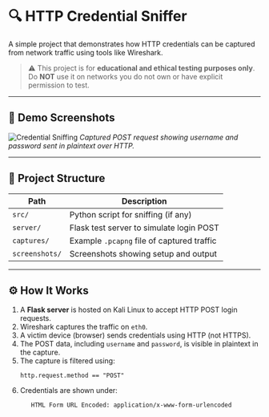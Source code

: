 # 🔍 HTTP Credential Sniffer

A simple project that demonstrates how HTTP credentials can be captured from network traffic using tools like Wireshark.

> ⚠️ This project is for **educational and ethical testing purposes only**. Do **NOT** use it on networks you do not own or have explicit permission to test.

---

## 📸 Demo Screenshots

![Credential Sniffing](./screenshots/credential-captured.png)
*Captured POST request showing username and password sent in plaintext over HTTP.*

---

## 📂 Project Structure

| Path             | Description                               |
|------------------|-------------------------------------------|
| `src/`           | Python script for sniffing (if any)       |
| `server/`        | Flask test server to simulate login POST  |
| `captures/`      | Example `.pcapng` file of captured traffic|
| `screenshots/`   | Screenshots showing setup and output      |

---

## ⚙️ How It Works

1. A **Flask server** is hosted on Kali Linux to accept HTTP POST login requests.
2. Wireshark captures the traffic on `eth0`.
3. A victim device (browser) sends credentials using HTTP (not HTTPS).
4. The POST data, including `username` and `password`, is visible in plaintext in the capture.
5. The capture is filtered using:
   ```wireshark
   http.request.method == "POST"
6. Credentials are shown under:
   ```wireshark
      HTML Form URL Encoded: application/x-www-form-urlencoded
